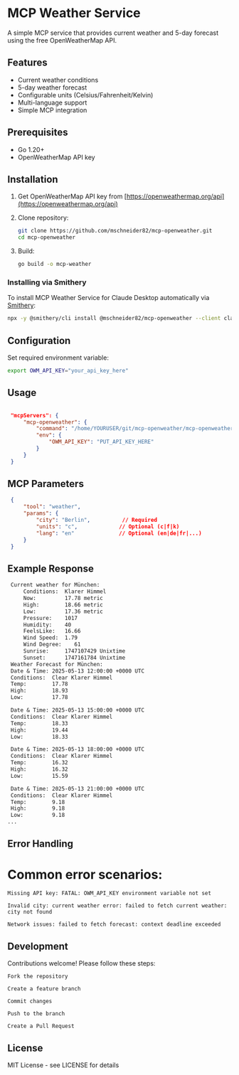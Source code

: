 # MCP Weather Service

A simple MCP service that provides current weather and 5-day forecast using the free OpenWeatherMap API.

## Features
- Current weather conditions
- 5-day weather forecast
- Configurable units (Celsius/Fahrenheit/Kelvin)
- Multi-language support
- Simple MCP integration

## Prerequisites
- Go 1.20+
- OpenWeatherMap API key

## Installation
1. Get OpenWeatherMap API key from [https://openweathermap.org/api](https://openweathermap.org/api)
2. Clone repository:
   ```bash
   git clone https://github.com/mschneider82/mcp-openweather.git
   cd mcp-openweather
   ```

3. Build:

   ```bash
   go build -o mcp-weather
   ```

### Installing via Smithery

To install MCP Weather Service for Claude Desktop automatically via [Smithery](https://smithery.ai/server/@mschneider82/mcp-openweather):

```bash
npx -y @smithery/cli install @mschneider82/mcp-openweather --client claude
```

## Configuration

Set required environment variable:

   ```bash
   export OWM_API_KEY="your_api_key_here"
   ```

## Usage

   ```json

    "mcpServers": {
        "mcp-openweather": {
            "command": "/home/YOURUSER/git/mcp-openweather/mcp-openweather",
            "env": {
                "OWM_API_KEY": "PUT_API_KEY_HERE"
            }
        }
    }

   ```

## MCP Parameters

   ```json
    {
        "tool": "weather",
        "params": {
            "city": "Berlin",          // Required
            "units": "c",             // Optional (c|f|k)
            "lang": "en"              // Optional (en|de|fr|...)
        }
    }
   ```

## Example Response

   ```txt
    Current weather for München:
        Conditions:  Klarer Himmel 
        Now:         17.78 metric
        High:        18.66 metric
        Low:         17.36 metric
        Pressure:    1017
        Humidity:    40
        FeelsLike:   16.66
        Wind Speed:  1.79
        Wind Degree:    61
        Sunrise:     1747107429 Unixtime
        Sunset:      1747161784 Unixtime
    Weather Forecast for München:
    Date & Time: 2025-05-13 12:00:00 +0000 UTC
    Conditions:  Clear Klarer Himmel
    Temp:        17.78 
    High:        18.93 
    Low:         17.78

    Date & Time: 2025-05-13 15:00:00 +0000 UTC
    Conditions:  Clear Klarer Himmel
    Temp:        18.33 
    High:        19.44 
    Low:         18.33

    Date & Time: 2025-05-13 18:00:00 +0000 UTC
    Conditions:  Clear Klarer Himmel
    Temp:        16.32 
    High:        16.32 
    Low:         15.59

    Date & Time: 2025-05-13 21:00:00 +0000 UTC
    Conditions:  Clear Klarer Himmel
    Temp:        9.18 
    High:        9.18 
    Low:         9.18
...
   ```

## Error Handling

# Common error scenarios:

    Missing API key: FATAL: OWM_API_KEY environment variable not set

    Invalid city: current weather error: failed to fetch current weather: city not found

    Network issues: failed to fetch forecast: context deadline exceeded

## Development

Contributions welcome! Please follow these steps:

    Fork the repository

    Create a feature branch

    Commit changes

    Push to the branch

    Create a Pull Request

## License

MIT License - see LICENSE for details
